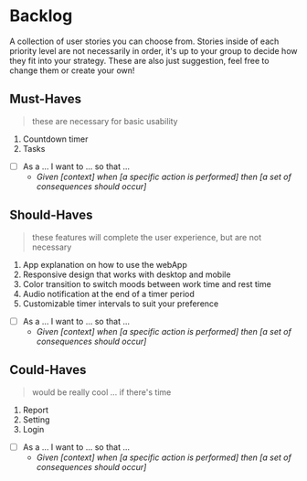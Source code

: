 # Backlog

A collection of user stories you can choose from.  Stories inside of each priority level are not necessarily in order, it's up to your group to decide how they fit into your strategy.  These are also just suggestion, feel free to change them or create your own!

## Must-Haves

> these are necessary for basic usability

1. Countdown timer
2. Tasks

- [ ] As a ... I want to ... so that ...
  - _Given [context] when [a specific action is performed] then [a set of consequences should occur]_

## Should-Haves

> these features will complete the user experience, but are not necessary

1. App explanation on how to use the webApp
2. Responsive design that works with desktop and mobile
3.  Color transition to switch moods between work time and rest time
4. Audio notification at the end of a timer period
5. Customizable timer intervals to suit your preference

- [ ] As a ... I want to ... so that ...
  - _Given [context] when [a specific action is performed] then [a set of consequences should occur]_

## Could-Haves

> would be really cool ... if there's time

1. Report
2. Setting
3. Login

- [ ] As a ... I want to ... so that ...
  - _Given [context] when [a specific action is performed] then [a set of consequences should occur]_
